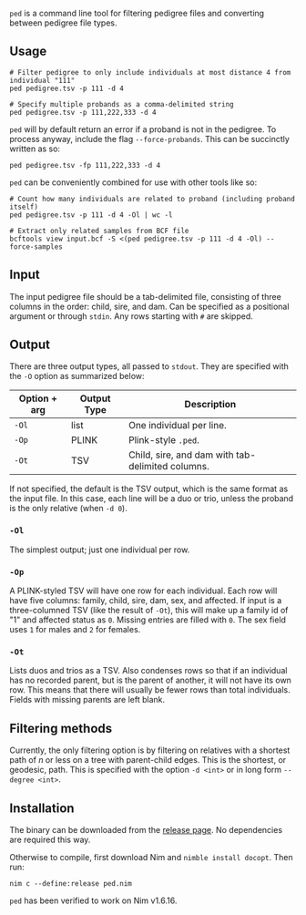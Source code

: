 `ped` is a command line tool for filtering pedigree files and converting between pedigree file types.

## Usage
```
# Filter pedigree to only include individuals at most distance 4 from individual "111"
ped pedigree.tsv -p 111 -d 4

# Specify multiple probands as a comma-delimited string
ped pedigree.tsv -p 111,222,333 -d 4
```

`ped` will by default return an error if a proband is not in the pedigree. To process anyway, include the flag `--force-probands`. This can be succinctly written as so:
```
ped pedigree.tsv -fp 111,222,333 -d 4
```


`ped` can be conveniently combined for use with other tools like so:
```
# Count how many individuals are related to proband (including proband itself)
ped pedigree.tsv -p 111 -d 4 -Ol | wc -l

# Extract only related samples from BCF file
bcftools view input.bcf -S <(ped pedigree.tsv -p 111 -d 4 -Ol) --force-samples
```

## Input
The input pedigree file should be a tab-delimited file, consisting of three columns in the order: child, sire, and dam. Can be specified as a positional argument or through `stdin`.
Any rows starting with `#` are skipped.

## Output
There are three output types, all passed to `stdout`. They are specified with the `-O` option as summarized below:

| Option + arg | Output Type | Description |
| --- | --- | --- |
| `-Ol` | list | One individual per line. |
| `-Op` | PLINK | Plink-style `.ped`. |
| `-Ot` | TSV | Child, sire, and dam with tab-delimited columns. |

If not specified, the default is the TSV output, which is the same format as the input file.
In this case, each line will be a duo or trio, unless the proband is the only relative (when `-d 0`).

### `-Ol`
The simplest output; just one individual per row.

### `-Op`
A PLINK-styled TSV will have one row for each individual.
Each row will have five columns: family, child, sire, dam, sex, and affected.
If input is a three-columned TSV (like the result of `-Ot`), this will make up a family id of "1" and affected status as `0`.
Missing entries are filled with `0`.
The sex field uses `1` for males and `2` for females.

### `-Ot`
Lists duos and trios as a TSV. Also condenses rows so that if an individual has no recorded parent, but is the parent of another, it will not have its own row. This means that there will usually be fewer rows than total individuals.
Fields with missing parents are left blank.

## Filtering methods
Currently, the only filtering option is by filtering on relatives with a shortest path of *n* or less on a tree with parent-child edges. This is the shortest, or geodesic, path. This is specified with the option `-d <int>` or in long form `--degree <int>`.

## Installation
The binary can be downloaded from the [release page](https://github.com/allytrope/ped/releases). No dependencies are required this way. 

Otherwise to compile, first download Nim and `nimble install docopt`. 
Then run:
```
nim c --define:release ped.nim
```

`ped` has been verified to work on Nim v1.6.16.